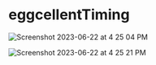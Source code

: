 # eggcellentTiming

![Screenshot 2023-06-22 at 4 25 04 PM](https://github.com/Botir-Babadzhanov/eggcellentTiming/assets/65371376/a74f992a-0c45-430e-b5ab-1d2f2e4b4e2a)

![Screenshot 2023-06-22 at 4 25 21 PM](https://github.com/Botir-Babadzhanov/eggcellentTiming/assets/65371376/3ed5da4f-1318-4afb-a8c5-4d82b7cccc55)
